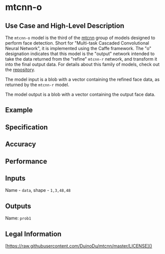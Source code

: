 # mtcnn-o

## Use Case and High-Level Description

The `mtcnn-o` model is the third of the [mtcnn](https://arxiv.org/ftp/arxiv/papers/1604/1604.02878.pdf) group of models designed to perform face detection. Short for "Multi-task Cascaded Convolutional Neural Network", it is implemented using the Caffe framework. The "o" designation indicates that this model is the "output" network intended to take the data returned from the "refine" `mtcnn-r` network, and transform it into the final output data.  For details about this family of models, check out the [repository](https://github.com/DuinoDu/mtcnn).

The model input is a blob with a vector containing the refined face data, as returned by the `mtcnn-r` model.

The model output is a blob with a vector containing the output face data.

## Example

## Specification

## Accuracy

## Performance

## Inputs

Name - `data`, shape - `1,3,48,48`

## Outputs

Name: `prob1`

## Legal Information

[https://raw.githubusercontent.com/DuinoDu/mtcnn/master/LICENSE]()
